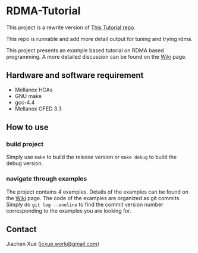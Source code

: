 # RDMA-Tutorial
This project is a rewrite version of [This Tutorial repo](https://github.com/jcxue/RDMA-Tutorial).

This repo is runnable and add more detail output for tuning and trying rdma.

This project presents an example based tutorial on RDMA based programming. A more detailed 
discussion can be found on the [Wiki](https://github.com/jcxue/RDMA-Tutorial/wiki) page.

## Hardware and software requirement
 * Mellanox HCAs
 * GNU make
 * gcc-4.4
 * Mellanox OFED 3.3

## How to use

### build project
Simply use ```make``` to build the release version or ```make debug``` to build the 
debug version.

### navigate through examples
The project contains 4 examples. Details of the examples can be found on the 
[Wiki](https://github.com/jcxue/RDMA-Tutorial/wiki) page. The code of the examples
are organized as git commits. Simply do ```git log --oneline``` to find the commit version number 
corresponding to the examples you are looking for.

## Contact

Jiachen Xue (jcxue.work@gmail.com)
